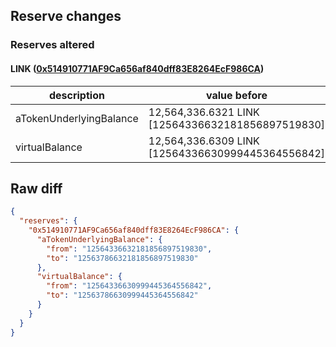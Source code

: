 ## Reserve changes

### Reserves altered

#### LINK ([0x514910771AF9Ca656af840dff83E8264EcF986CA](https://etherscan.io/address/0x514910771AF9Ca656af840dff83E8264EcF986CA))

| description | value before | value after |
| --- | --- | --- |
| aTokenUnderlyingBalance | 12,564,336.6321 LINK [12564336632181856897519830] | 12,563,786.6321 LINK [12563786632181856897519830] |
| virtualBalance | 12,564,336.6309 LINK [12564336630999445364556842] | 12,563,786.6309 LINK [12563786630999445364556842] |


## Raw diff

```json
{
  "reserves": {
    "0x514910771AF9Ca656af840dff83E8264EcF986CA": {
      "aTokenUnderlyingBalance": {
        "from": "12564336632181856897519830",
        "to": "12563786632181856897519830"
      },
      "virtualBalance": {
        "from": "12564336630999445364556842",
        "to": "12563786630999445364556842"
      }
    }
  }
}
```